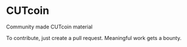 # CUTcoin
Community made CUTcoin material

To contribute, just create a pull request. Meaningful work gets a bounty.
